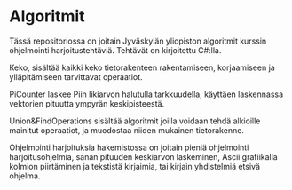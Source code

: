 # Algoritmit
Tässä repositoriossa on joitain Jyväskylän yliopiston algoritmit kurssin ohjelmointi harjoitustehtäviä.
Tehtävät on kirjoitettu C#:lla. 

Keko, sisältää kaikki keko tietorakenteen rakentamiseen, korjaamiseen ja ylläpitämiseen tarvittavat operaatiot.

PiCounter laskee Piin likiarvon halutulla tarkkuudella, käyttäen laskennassa vektorien pituutta ympyrän keskipisteestä.

Union&FindOperations sisältää algoritmit joilla voidaan tehdä alkioille mainitut operaatiot, ja muodostaa niiden mukainen tietorakenne.

Ohjelmointi harjoituksia hakemistossa on joitain pieniä ohjelmointi harjoitusohjelmia, sanan pituuden keskiarvon laskeminen, Ascii grafiikalla kolmion piirtäminen ja tekstistä kirjaimia, tai kirjain yhdistelmiä etsivä ohjelma. 
